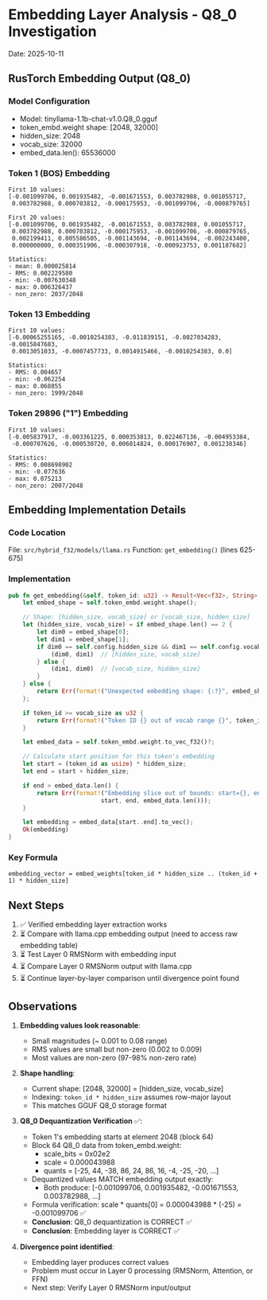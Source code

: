 # Embedding Layer Analysis - Q8_0 Investigation
Date: 2025-10-11

## RusTorch Embedding Output (Q8_0)

### Model Configuration
- Model: tinyllama-1.1b-chat-v1.0.Q8_0.gguf
- token_embd.weight shape: [2048, 32000]
- hidden_size: 2048
- vocab_size: 32000
- embed_data.len(): 65536000

### Token 1 (BOS) Embedding
```
First 10 values:
[-0.001099706, 0.001935482, -0.001671553, 0.003782988, 0.001055717,
 0.003782988, 0.000703812, -0.000175953, -0.001099706, -0.000879765]

First 20 values:
[-0.001099706, 0.001935482, -0.001671553, 0.003782988, 0.001055717,
 0.003782988, 0.000703812, -0.000175953, -0.001099706, -0.000879765,
 0.002199411, 0.005586505, -0.001143694, -0.001143694, -0.002243400,
 0.000000000, 0.000351906, -0.000307918, -0.000923753, 0.001187682]

Statistics:
- mean: 0.000025814
- RMS: 0.002229580
- min: -0.007630348
- max: 0.006326437
- non_zero: 2037/2048
```

### Token 13 Embedding
```
First 10 values:
[-0.00065255165, -0.0010254383, -0.011839151, -0.0027034283, -0.0015847683,
 0.0013051033, -0.0007457733, 0.0014915466, -0.0010254383, 0.0]

Statistics:
- RMS: 0.004657
- min: -0.062254
- max: 0.068855
- non_zero: 1999/2048
```

### Token 29896 ("1") Embedding
```
First 10 values:
[-0.005837917, -0.003361225, 0.000353813, 0.022467136, -0.004953384,
 -0.000707626, -0.000530720, 0.006014824, 0.000176907, 0.001238346]

Statistics:
- RMS: 0.008698902
- min: -0.077636
- max: 0.075213
- non_zero: 2007/2048
```

## Embedding Implementation Details

### Code Location
File: `src/hybrid_f32/models/llama.rs`
Function: `get_embedding()` (lines 625-675)

### Implementation
```rust
pub fn get_embedding(&self, token_id: u32) -> Result<Vec<f32>, String> {
    let embed_shape = self.token_embd.weight.shape();

    // Shape: [hidden_size, vocab_size] or [vocab_size, hidden_size]
    let (hidden_size, vocab_size) = if embed_shape.len() == 2 {
        let dim0 = embed_shape[0];
        let dim1 = embed_shape[1];
        if dim0 == self.config.hidden_size && dim1 == self.config.vocab_size {
            (dim0, dim1)  // [hidden_size, vocab_size]
        } else {
            (dim1, dim0)  // [vocab_size, hidden_size]
        }
    } else {
        return Err(format!("Unexpected embedding shape: {:?}", embed_shape));
    };

    if token_id >= vocab_size as u32 {
        return Err(format!("Token ID {} out of vocab range {}", token_id, vocab_size));
    }

    let embed_data = self.token_embd.weight.to_vec_f32()?;

    // Calculate start position for this token's embedding
    let start = (token_id as usize) * hidden_size;
    let end = start + hidden_size;

    if end > embed_data.len() {
        return Err(format!("Embedding slice out of bounds: start={}, end={}, len={}",
                          start, end, embed_data.len()));
    }

    let embedding = embed_data[start..end].to_vec();
    Ok(embedding)
}
```

### Key Formula
```
embedding_vector = embed_weights[token_id * hidden_size .. (token_id + 1) * hidden_size]
```

## Next Steps

1. ✅ Verified embedding layer extraction works
2. ⏳ Compare with llama.cpp embedding output (need to access raw embedding table)
3. ⏳ Test Layer 0 RMSNorm with embedding input
4. ⏳ Compare Layer 0 RMSNorm output with llama.cpp
5. ⏳ Continue layer-by-layer comparison until divergence point found

## Observations

1. **Embedding values look reasonable**:
   - Small magnitudes (~ 0.001 to 0.08 range)
   - RMS values are small but non-zero (0.002 to 0.009)
   - Most values are non-zero (97-98% non-zero rate)

2. **Shape handling**:
   - Current shape: [2048, 32000] = [hidden_size, vocab_size]
   - Indexing: `token_id * hidden_size` assumes row-major layout
   - This matches GGUF Q8_0 storage format

3. **Q8_0 Dequantization Verification** ✅:
   - Token 1's embedding starts at element 2048 (block 64)
   - Block 64 Q8_0 data from token_embd.weight:
     - scale_bits = 0x02e2
     - scale = 0.000043988
     - quants = [-25, 44, -38, 86, 24, 86, 16, -4, -25, -20, ...]
   - Dequantized values MATCH embedding output exactly:
     - Both produce: [-0.001099706, 0.001935482, -0.001671553, 0.003782988, ...]
   - Formula verification: scale * quants[0] = 0.000043988 * (-25) = -0.001099706 ✅
   - **Conclusion**: Q8_0 dequantization is CORRECT ✅
   - **Conclusion**: Embedding layer is CORRECT ✅

4. **Divergence point identified**:
   - Embedding layer produces correct values
   - Problem must occur in Layer 0 processing (RMSNorm, Attention, or FFN)
   - Next step: Verify Layer 0 RMSNorm input/output

